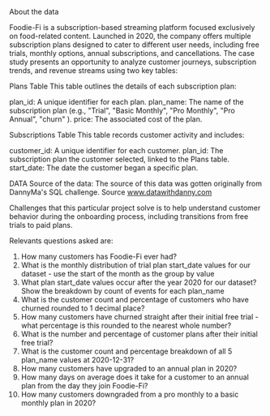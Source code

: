 About the data

Foodie-Fi is a subscription-based streaming platform focused exclusively on food-related content. Launched in 2020, the company offers multiple subscription plans designed to cater to different user needs, including free trials, monthly options, annual subscriptions, and cancellations. The case study presents an opportunity to analyze customer journeys, subscription trends, and revenue streams using two key tables:

Plans Table
This table outlines the details of each subscription plan:

plan_id: A unique identifier for each plan.
plan_name: The name of the subscription plan (e.g., "Trial", "Basic Monthly", "Pro Monthly", "Pro Annual", "churn" ).
price: The associated cost of the plan.


Subscriptions Table
This table records customer activity and includes:

customer_id: A unique identifier for each customer.
plan_id: The subscription plan the customer selected, linked to the Plans table.
start_date: The date the customer began a specific plan.


DATA
Source of the data:
The source of this data was gotten originally from DannyMa's SQL challenge. Source www.datawithdanny.com



Challenges that this particular project solve  is to help understand customer behavior during the onboarding process, including transitions from free trials to paid plans.

Relevants questions asked are:

1. How many customers has Foodie-Fi ever had?
2. What is the monthly distribution of trial plan start_date values for our dataset - use the start of the month as the group by value
3. What plan start_date values occur after the year 2020 for our dataset? Show the breakdown by count of events for each plan_name
4. What is the customer count and percentage of customers who have churned rounded to 1 decimal place?
5. How many customers have churned straight after their initial free trial - what percentage is this rounded to the nearest whole number?
6. What is the number and percentage of customer plans after their initial free trial?
7. What is the customer count and percentage breakdown of all 5 plan_name values at 2020-12-31?
8. How many customers have upgraded to an annual plan in 2020?
9. How many days on average does it take for a customer to an annual plan from the day they join Foodie-Fi?
10. How many customers downgraded from a pro monthly to a basic monthly plan in 2020?